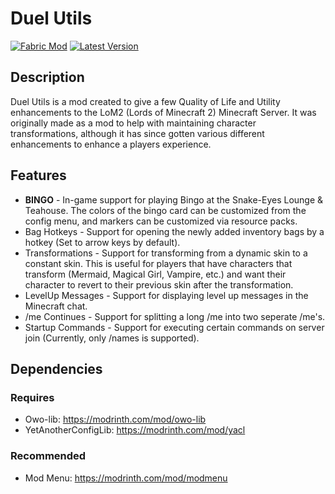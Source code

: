 # Duel Utils
[![Fabric Mod](https://img.shields.io/badge/modloader-fabric-eeeeee)](https://fabricmc.net/use/)
[![Latest Version](https://img.shields.io/modrinth/v/duelutils?color=blueviolet&label=latest%20version)](https://modrinth.com/mod/duelutils)

## Description
Duel Utils is a mod created to give a few Quality of Life and Utility enhancements to the LoM2 (Lords of Minecraft 2) Minecraft Server. It was originally made as a mod to help with maintaining character transformations, although it has since gotten various different enhancements to enhance a players experience.

## Features
* **BINGO** - In-game support for playing Bingo at the Snake-Eyes Lounge & Teahouse. The colors of the bingo card can be customized from the config menu, and markers can be customized via resource packs.
* Bag Hotkeys - Support for opening the newly added inventory bags by a hotkey (Set to arrow keys by default).
* Transformations - Support for transforming from a dynamic skin to a constant skin. This is useful for players that have characters that transform (Mermaid, Magical Girl, Vampire, etc.) and want their character to revert to their previous skin after the transformation.
* LevelUp Messages - Support for displaying level up messages in the Minecraft chat.
* /me Continues - Support for splitting a long /me into two seperate /me's.
* Startup Commands - Support for executing certain commands on server join (Currently, only /names is supported).

## Dependencies
### Requires
* Owo-lib: https://modrinth.com/mod/owo-lib
* YetAnotherConfigLib: https://modrinth.com/mod/yacl

### Recommended
* Mod Menu: https://modrinth.com/mod/modmenu
